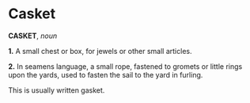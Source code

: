 # Casket

**CASKET**, _noun_

**1.** A small chest or box, for jewels or other small articles.

**2.** In seamens language, a small rope, fastened to gromets or little rings upon the yards, used to fasten the sail to the yard in furling.

This is usually written gasket.